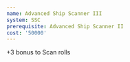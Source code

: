 ```yaml
---
name: Advanced Ship Scanner III
system: SSC
prerequisite: Advanced Ship Scanner II
cost: '50000'
---
```

+3 bonus to Scan rolls
